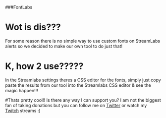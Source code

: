 ###FontLabs

# Wot is dis???
For some reason there is no simple way to use custom fonts on StreamLabs alerts so we decided to make our own tool to do just that! 

# K, how 2 use?????
In the Streamlabs settings theres a CSS editor for the fonts, simply just copy paste the results from our tool into the Streamlabs CSS editor & see the magic happen!!!

#Thats pretty cool!! Is there any way I can support you?
I am not the biggest fan of taking donations but you can follow me on [Twitter](http://twitter.com/Coronux "Twitter") or watch my [Twitch](https://www.twitch.tv/coronux "Twitch") streams :)
